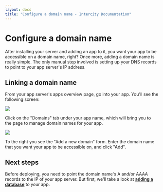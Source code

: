 ```yaml
---
layout: docs
title: "Configure a domain name - Intercity Documentation"
---
```


<h1 class="m-t-0">Configure a domain name</h1>

After installing your server and adding an app to it, you want your app to be accessible on a domain name, right? Once more, adding a domain name is really simple. The only manual step involved is setting up your DNS records to point to your app server's IP address.

## Linking a domain name

From your app server's apps overview page, go into your app. You'll see the following screen:

<img src="/images/docs-app-details@2x.png" class="img-responsive img-thumbnail">

Click on the "Domains" tab under your app name, which will bring you to the page to manage domain names for your app.

<img src="/images/docs-app-domains@2x.png" class="img-responsive img-thumbnail">

To the right you see the "Add a new domain" form. Enter the domain name that you want your app to be accessible on, and click "Add".

## Next steps

Before deploying, you need to point the domain name's A and/or AAAA records to the IP of your app server. But first, we'll take a look at **[adding a database](/docs/add-database.html)** to your app.
